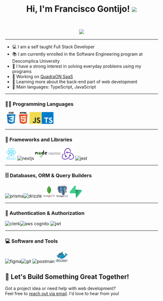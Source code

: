 <h1 align="center">
Hi, I'm Francisco Gontijo!
  <img src="https://media.giphy.com/media/hvRJCLFzcasrR4ia7z/giphy.gif" width="30"></h1>
<br/>

<p align="center">
  <img src="https://readme-typing-svg.demolab.com?lines=Full+Stack+Developer;Always%20learning%20new%20things&center=true&width=380&height=45">
</p>
<hr>


- 💻 I am a self taught Full Stack Developer  
- 📚 I am currently enrolled in the Software Engineering program at Descomplica University  
- 📝 I have a strong interest in solving everyday problems using my programs 
- 🔭 Working on [QuadraON SaaS](https://quadraon.com.br)
- 🌱 Learning more about the back-end part of web development
- 🌟 Main languages: TypeScript, JavaScript  

<hr>


### 👨‍💻 Programming Languages

<img src="https://raw.githubusercontent.com/devicons/devicon/master/icons/css3/css3-original-wordmark.svg" alt="css3" title="CSS3" width="40" height="40" style="display: inline-block;"/><img src="https://raw.githubusercontent.com/devicons/devicon/master/icons/html5/html5-original-wordmark.svg" alt="html5" title="HTML5" width="40" height="40" style="display: inline-block;"/><img src="https://raw.githubusercontent.com/devicons/devicon/master/icons/javascript/javascript-original.svg" alt="javascript" title="JavaScript" width="40" height="40" style="display: inline-block;"/><img src="https://raw.githubusercontent.com/devicons/devicon/master/icons/typescript/typescript-original.svg" alt="typescript" title="TypeScript" width="40" height="40" style="display: inline-block;"/>

---

### 🧱 Frameworks and Libraries

<img src="https://raw.githubusercontent.com/devicons/devicon/master/icons/react/react-original-wordmark.svg" alt="react" title="React" width="40" height="40"/><img src="https://cdn.worldvectorlogo.com/logos/nextjs-2.svg" alt="nextjs" title="Next.js" width="40" height="40"/>
<img src="https://raw.githubusercontent.com/devicons/devicon/master/icons/nodejs/nodejs-original-wordmark.svg" alt="nodejs" title="Node.js" width="40" height="40"/>
<img src="https://raw.githubusercontent.com/devicons/devicon/master/icons/express/express-original-wordmark.svg" alt="express" title="Express.js" width="40" height="40"/>
<img src="https://raw.githubusercontent.com/devicons/devicon/master/icons/redux/redux-original.svg" alt="redux" title="Redux" width="40" height="40"/>
<img src="https://www.vectorlogo.zone/logos/jestjsio/jestjsio-icon.svg" alt="jest" title="Jest" width="40" height="40"/>

---

### 🗄️ Databases, ORM & Query Builders

 <img src="https://cdn.worldvectorlogo.com/logos/prisma-3.svg" alt="prisma" title="Prisma" width="40" height="40"/><img src="https://avatars.githubusercontent.com/u/104267440?s=200&v=4" alt="drizzle" title="Drizzle ORM" width="40" height="40"/>
<img src="https://raw.githubusercontent.com/devicons/devicon/master/icons/mongodb/mongodb-original-wordmark.svg" alt="MongoDB" title="MongoDB" width="40" height="40"/>
<img src="https://raw.githubusercontent.com/devicons/devicon/master/icons/postgresql/postgresql-original-wordmark.svg" alt="PostgreSQL" title="PostgreSQL" width="40" height="40"/>
<img src="https://raw.githubusercontent.com/supabase/supabase/master/packages/common/assets/images/supabase-logo-icon.png" alt="Supabase" title="Supabase" width="40" height="40"/>

---

### 🔐 Authentication & Authorization

  <img src="https://avatars.githubusercontent.com/u/87337848?s=200&v=4" alt="clerk" title="Clerk" width="40" height="40"/><img src="https://img.shields.io/badge/AWS%20Cognito-FF9900?style=for-the-badge&logo=amazonaws&logoColor=white" alt="aws cognito" title="AWS Cognito"/>
<img src="https://img.shields.io/badge/JWT-000000?style=for-the-badge&logo=jsonwebtokens&logoColor=white" alt="jwt" title="JWT (JSON Web Token)"/>

---

### 💻 Software and Tools

 <img src="https://www.vectorlogo.zone/logos/figma/figma-icon.svg" alt="figma" title="Figma" width="40" height="40"/><img src="https://www.vectorlogo.zone/logos/git-scm/git-scm-icon.svg" alt="git" title="Git" width="40" height="40"/>
<img src="https://www.vectorlogo.zone/logos/getpostman/getpostman-icon.svg" alt="postman" title="Postman" width="40" height="40"/>
<img src="https://raw.githubusercontent.com/devicons/devicon/master/icons/docker/docker-original-wordmark.svg" alt="docker" title="Docker" width="40" height="40"/>


## 🚀 Let's Build Something Great Together!

Got a project idea or need help with web development?  
Feel free to [reach out via email](mailto:franciscoacmg@gmail.com). I'd love to hear from you!
